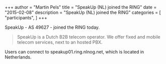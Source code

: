 +++
author = "Martin Pels"
title = "SpeakUp (NL) joined the RING"
date = "2015-02-08"
description = "SpeakUp (NL) joined the RING"
categories = [
    "participants",
]
+++

SpeakUp - AS 49627 - joined the RING today.

> SpeakUp is a Dutch B2B telecom operator. We offer fixed and mobile telecom services, next to an hosted PBX.

Users can connect to speakup01.ring.nlnog.net, which is located in Netherlands.


